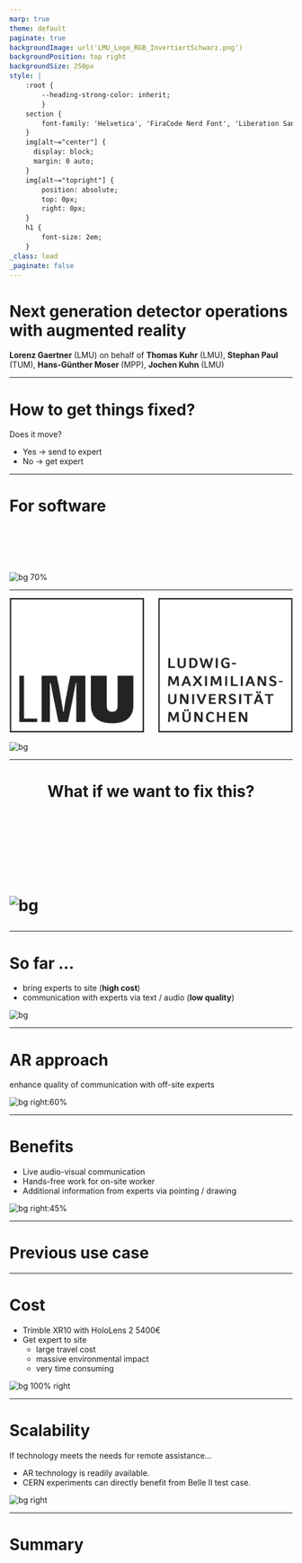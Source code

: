 ```yaml
---
marp: true
theme: default
paginate: true
backgroundImage: url('LMU_Logo_RGB_InvertiertSchwarz.png')
backgroundPosition: top right
backgroundSize: 250px
style: |
    :root {
        --heading-strong-color: inherit;
        }
    section {
        font-family: 'Helvetica', 'FiraCode Nerd Font', 'Liberation Sans', 'Arial', sans-serif;
    }
    img[alt~="center"] {
      display: block;
      margin: 0 auto;
    }
    img[alt~="topright"] {
        position: absolute;
        top: 0px;
        right: 0px;
    }
    h1 {
        font-size: 2em;
    }
_class: lead
_paginate: false
---
```


# **Next generation detector operations with augmented reality**

**Lorenz Gaertner** (LMU) on behalf of
**Thomas Kuhr** (LMU), **Stephan Paul** (TUM), 
**Hans-Günther Moser** (MPP), **Jochen Kuhn** (LMU)

---

# How to get things fixed?

Does it move?
- Yes &rarr; send to expert
- No  &rarr; get expert

---

# For software
</br>
</br>
</br>
</br>

![bg 70%](https://miro.medium.com/v2/resize:fit:720/format:webp/0*k7SKKyyBpytE9jw4.jpg)

---
![width:250px topright](LMU_Logo_RGB_InvertiertSchwarz.png)

![bg](https://blogimages.softwaresuggest.com/blog/wp-content/uploads/2020/03/23192305/9-Free-Screen-Sharing-Software-for-Remote-Workers-1.png)

---

<!-- color: white -->
<!-- align: center -->

<h1>
    <center>
        What if we want to fix this?
    </center>
<h1>
</br>
</br>
</br>

![bg](https://www.oeaw.ac.at/fileadmin/Institute/HEPHY/IMG/institute/forschung/csm_PIC00055_2cbf26027e.jpg)

---

<!-- color: black -->

# So far ...

- bring experts to site (**high cost**)
- communication with experts via text / audio (**low quality**)

![bg](https://flyxo.com/_next/image/?url=https%3A%2F%2Fwebsite-cdn.flyxo.com%2Fdata%2Fwebapi%2FC350_shot_01_FRONT_2_1_0d070083f3_22922f431b.png&w=3840&q=75)

---
# AR approach

enhance quality of communication with off-site experts

![bg right:60%](https://smartfactory.edag.com/wp-content/uploads/2021/02/safety.jpg)

---

# Benefits

- Live audio-visual communication
- Hands-free work for on-site worker
- Additional information from experts via pointing / drawing

![bg right:45%](https://www.korecgroup.com/wp-content/uploads/2020/02/MR_TCH-Collaborate.png)

---

# Previous use case

---

# Cost

- Trimble XR10 with HoloLens 2 5400€ 
- Get expert to site
  - large travel cost
  - massive environmental impact
  - very time consuming

![bg 100% right](https://berlinrealities.com/wp-content/uploads/2021/07/trimble-xr-10-hololens-ar-brille.png)

---

# Scalability

If technology meets the needs for remote assistance...

- AR technology is readily available.
- CERN experiments can directly benefit from Belle II test case.

![bg right](https://cms.cern/sites/default/files/2022-06/detector_stripe01-min_0_0.jpeg)

---

# Summary